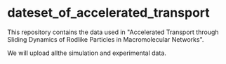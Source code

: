 # dateset_of_accelerated_transport

This repository contains the data used in "Accelerated Transport through Sliding Dynamics of Rodlike Particles in Macromolecular Networks".

We will upload allthe simulation and experimental data.
